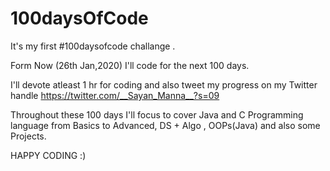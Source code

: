 # 100daysOfCode
It's my first #100daysofcode challange .

Form Now (26th Jan,2020) I'll code for the next 100 days.

I'll devote atleast 1 hr for coding and also tweet my progress on my Twitter handle https://twitter.com/__Sayan_Manna__?s=09

Throughout these 100 days I'll focus to cover Java and C Programming language from Basics to Advanced, DS + Algo , OOPs(Java) and also some Projects.


HAPPY CODING :)
